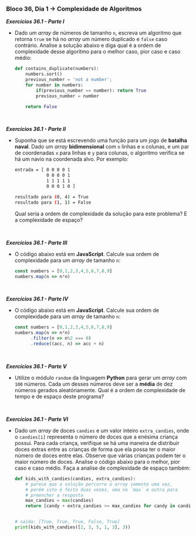 ### Bloco 36, Dia 1 -> Complexidade de Algoritmos

_**Exercícios 36.1 - Parte I**_

 - Dado um _array_ de números de tamanho `n`, escreva um algoritmo que retorna `true` se há no _array_ um número duplicado e `false` caso contrário. Analise a solução abaixo e diga qual é a ordem de complexidade desse algoritmo para o melhor caso, pior caso e caso médio:

    ```python
    def contains_duplicate(numbers):
        numbers.sort()
        previous_number = 'not a number';
        for number in numbers:
            if(previous_number == number): return True
            previous_number = number

        return False
    ```

<br>

_**Exercícios 36.1 - Parte II**_

 - Suponha que se está escrevendo uma função para um jogo de **batalha naval**. Dado um _array_ **bidimensional** com `n` linhas e `m` colunas, e um par de coordenadas `x` para linhas e `y` para colunas, o algoritmo verifica se há um navio na coordenada alvo. Por exemplo:

    ```bash
    entrada = [ 0 0 0 0 1
                0 0 0 0 1
                1 1 1 1 1
                0 0 0 1 0 ]

    resultado para (0, 4) = True
    resultado para (1, 1) = False
    ```

    Qual seria a ordem de complexidade da solução para este problema? E a complexidade de espaço?

<br>

_**Exercícios 36.1 - Parte III**_

 - O código abaixo está em **JavaScript**. Calcule sua ordem de complexidade para um _array_ de tamanho `n`:

    ```javascript
    const numbers = [0,1,2,3,4,5,6,7,8,9]
    numbers.map(n => n*n)
    ```

<br>

_**Exercícios 36.1 - Parte IV**_

 - O código abaixo está em **JavaScript**. Calcule sua ordem de complexidade para um _array_ de tamanho `n`:

    ```javascript
    const numbers = [0,1,2,3,4,5,6,7,8,9]
    numbers.map(n => n*n)
          .filter(n => n%2 === 0)
          .reduce((acc, n) => acc + n)
    ```

<br>

_**Exercícios 36.1 - Parte V**_

 - Utilize o módulo `random` da linguagem **Python** para gerar um _array_ com `100` números. Cada um desses números deve ser a **média** de dez números gerados aleatóriamente. Qual é a ordem de complexidade de tempo e de espaço deste programa?

<br>

_**Exercícios 36.1 - Parte VI**_

 - Dado um _array_ de doces `candies` e um valor inteiro `extra_candies`, onde o `candies[i]` representa o número de doces que a enésima criança possui. Para cada criança, verifique se há uma maneira de distribuir doces extras entre as crianças de forma que ela possa ter o maior número de doces entre elas. Observe que várias crianças podem ter o maior número de doces. Analise o código abaixo para o melhor, pior caso e caso médio. Faça a analise de complexidade de espaço também:

    ```python
    def kids_with_candies(candies, extra_candies):
        # parece que a solução percorre o array somente uma vez,
        # porém isto é feito duas vezes, uma no `max` e outra para
        # preencher a resposta
        max_candies = max(candies)
        return [candy + extra_candies >= max_candies for candy in candies]


    # saída: [True, True, True, False, True]
    print(kids_with_candies([2, 3, 5, 1, 3], 3))
    ```
